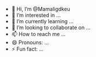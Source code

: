 - 👋 Hi, I’m @Mamaligdkeu
- 👀 I’m interested in ...
- 🌱 I’m currently learning ...
- 💞️ I’m looking to collaborate on ...
- 📫 How to reach me ...
- 😄 Pronouns: ...
- ⚡ Fun fact: ...

<!---
Mamaligdkeu/Mamaligdkeu is a ✨ special ✨ repository because its `README.md` (this file) appears on your GitHub profile.
You can click the Preview link to take a look at your changes.
--->
